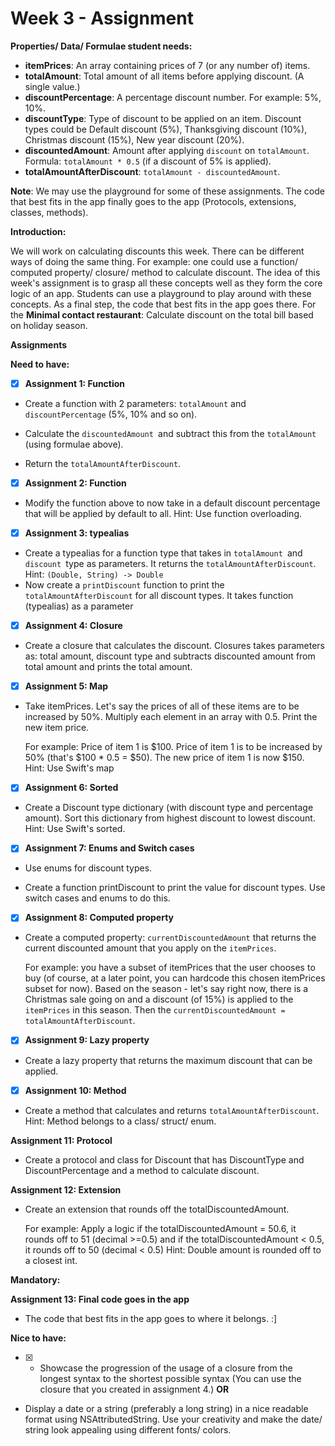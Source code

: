 # Week 3 - Assignment

**Properties/ Data/ Formulae student needs:**

- **itemPrices**: An array containing prices of 7 (or any number of) items.
- **totalAmount**: Total amount of all items before applying discount. (A single value.)
- **discountPercentage**: A percentage discount number. For example: 5%, 10%.
- **discountType**: Type of discount to be applied on an item. Discount types could be Default discount (5%), Thanksgiving discount (10%), Christmas discount (15%), New year discount (20%).
- **discountedAmount**: Amount after applying `discount` on `totalAmount`. Formula: `totalAmount * 0.5` (if a discount of 5% is applied).
- **totalAmountAfterDiscount**: `totalAmount - discountedAmount`.

**Note**: We may use the playground for some of these assignments. The code that best fits in the app finally goes to the app (Protocols, extensions, classes, methods).

**Introduction:**

We will work on calculating discounts this week. There can be different ways of doing the same thing. For example: one could use a function/ computed property/ closure/ method to calculate discount. The idea of this week's assignment is to grasp all these concepts well as they form the core logic of an app. Students can use a playground to play around with these concepts. As a final step, the code that best fits in the app goes there. For the **Minimal contact restaurant**: Calculate discount on the total bill
based on holiday season.

**Assignments**

**Need to have:**

- [x]  **Assignment 1: Function**

- Create a function with 2 parameters: `totalAmount` and `discountPercentage` (5%, 10% and so on).

- Calculate the `discountedAmount `and subtract this from the `totalAmount `(using formulae above).

- Return the `totalAmountAfterDiscount`.

- [x]  **Assignment 2: Function**

- Modify the function above to now take in a default discount percentage that will be applied by default to all. Hint: Use function overloading.

- [x]  **Assignment 3: typealias**

- Create a typealias for a function type that takes in `totalAmount `and
`discount `type as parameters. It returns the `totalAmountAfterDiscount`. Hint: `(Double, String) -> Double`
- Now create a `printDiscount` function to print the `totalAmountAfterDiscount` for all discount types. It takes function (typealias) as a parameter

- [x] **Assignment 4: Closure**

- Create a closure that calculates the discount. Closures takes parameters as: total amount, discount type and subtracts discounted amount from total amount and prints the total amount.

- [x] **Assignment 5: Map**

- Take itemPrices. Let's say the prices of all of these items are to be increased by 50%. Multiply each element in an array with 0.5. Print the new item price.

  For example: Price of item 1 is \$100. Price of item 1 is to be increased by 50% (that's \$100 * 0.5 = $50). The new price of item 1 is now \$150. Hint: Use Swift's map

- [x] **Assignment 6: Sorted**

- Create a Discount type dictionary (with discount type and percentage amount). Sort this dictionary from highest discount to lowest discount. Hint: Use Swift's sorted.

- [x] **Assignment 7: Enums and Switch cases**

- Use enums for discount types.

- Create a function printDiscount to print the value for discount types. Use switch cases and enums to do this.

- [x] **Assignment 8: Computed property**

- Create a computed property: `currentDiscountedAmount` that returns the current discounted amount that you apply on the `itemPrices`. 
  
  For example: you have a subset of itemPrices that the user chooses to buy (of course, at a later point, you can hardcode this chosen itemPrices subset for now). Based on the season - let's say right now, there is a Christmas sale going on and a discount (of 15%) is applied to the `itemPrices` in this season. Then the `currentDiscountedAmount = totalAmountAfterDiscount`.

- [x] **Assignment 9: Lazy property**

- Create a lazy property that returns the maximum discount that can be applied.

- [x]  **Assignment 10: Method**

- Create a method that calculates and returns `totalAmountAfterDiscount`. Hint: Method belongs to a class/ struct/ enum.

**Assignment 11: Protocol**

- Create a protocol and class for Discount that has DiscountType and DiscountPercentage and a method to calculate discount.

**Assignment 12: Extension**

- Create an extension that rounds off the totalDiscountedAmount.

  For example: Apply a logic if the totalDiscountedAmount = 50.6, it rounds off to 51 (decimal >=0.5) and if the totalDiscountedAmount < 0.5, it rounds off to 50 (decimal < 0.5) Hint: Double amount is rounded off to a closest int.

**Mandatory:**

**Assignment 13: Final code goes in the app**

- The code that best fits in the app goes to where it belongs. :]

**Nice to have:**

- [x] - Showcase the progression of the usage of a closure from the longest syntax to the shortest possible syntax (You can use the closure that you created in assignment 4.) **OR**

- Display a date or a string (preferably a long string) in a nice readable format using NSAttributedString. Use your creativity and make the date/ string look appealing using different fonts/ colors.
